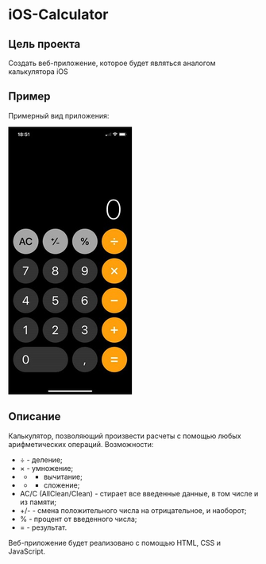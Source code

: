 # iOS-Calculator
## Цель проекта
Создать веб-приложение, которое будет являться аналогом калькулятора iOS

## Пример
Примерный вид приложения:

![Image alt](https://github.com/SunshineIV/iOS-Calculator/raw/main/example.jpg)

## Описание
Калькулятор, позволяющий произвести расчеты с помощью любых арифметических операций.
Возможности:
- ÷ - деление;
- × - умножение;
- - - вычитание;
- + - сложение;
- AC/C (AllClean/Clean) - стирает все введенные данные, в том числе и из памяти;
- +/- - смена положительного числа на отрицательное, и наоборот;
- % - процент от введенного числа;
- = - результат.

Веб-приложение будет реализовано с помощью HTML, CSS и JavaScript.

